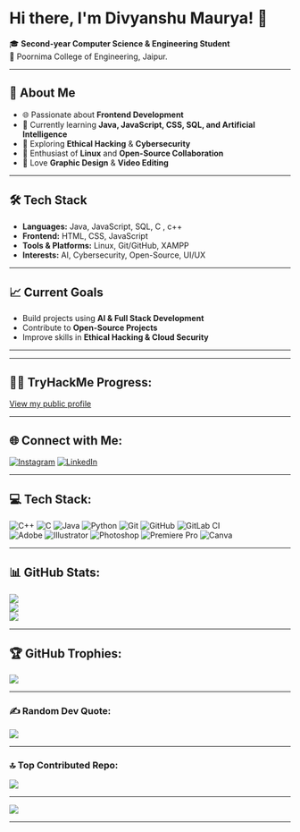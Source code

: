 # Hi there, I'm Divyanshu Maurya! 👋  

🎓 **Second-year Computer Science & Engineering Student**  
📍 Poornima College of Engineering, Jaipur.  

---

## 🚀 About Me  
- 🌐 Passionate about **Frontend Development**  
- 📘 Currently learning **Java, JavaScript, CSS, SQL, and Artificial Intelligence**  
- 🔐 Exploring **Ethical Hacking** & **Cybersecurity**  
- 🐧 Enthusiast of **Linux** and **Open-Source Collaboration**  
- 🎨 Love **Graphic Design** & **Video Editing**  

---

## 🛠️ Tech Stack  
- **Languages:** Java, JavaScript, SQL, C , c++  
- **Frontend:** HTML, CSS, JavaScript  
- **Tools & Platforms:** Linux, Git/GitHub, XAMPP  
- **Interests:** AI, Cybersecurity, Open-Source, UI/UX  

---

## 📈 Current Goals  
- Build projects using **AI & Full Stack Development**  
- Contribute to **Open-Source Projects**  
- Improve skills in **Ethical Hacking & Cloud Security**  

---


---

## 🏴‍☠️ TryHackMe Progress:
[View my public profile](https://tryhackme.com/p/4136500)

---

## 🌐 Connect with Me:
[![Instagram](https://img.shields.io/badge/Instagram-%23E4405F.svg?logo=Instagram&logoColor=white)](https://www.instagram.com/_divy1436_/)
[![LinkedIn](https://img.shields.io/badge/LinkedIn-%230077B5.svg?logo=linkedin&logoColor=white)](https://www.linkedin.com/in/divyanshu-maurya-b5278b309/)

---


## 💻 Tech Stack:
![C++](https://img.shields.io/badge/c++-%2300599C.svg?style=for-the-badge&logo=c%2B%2B&logoColor=white)
![C](https://img.shields.io/badge/c-%2300599C.svg?style=for-the-badge&logo=c&logoColor=white)
![Java](https://img.shields.io/badge/java-%23ED8B00.svg?style=for-the-badge&logo=openjdk&logoColor=white)
![Python](https://img.shields.io/badge/python-3670A0?style=for-the-badge&logo=python&logoColor=ffdd54)
![Git](https://img.shields.io/badge/git-%23F05033.svg?style=for-the-badge&logo=git&logoColor=white)
![GitHub](https://img.shields.io/badge/github-%23121011.svg?style=for-the-badge&logo=github&logoColor=white)
![GitLab CI](https://img.shields.io/badge/gitlab%20CI-%23181717.svg?style=for-the-badge&logo=gitlab&logoColor=white)  
![Adobe](https://img.shields.io/badge/adobe-%23FF0000.svg?style=for-the-badge&logo=adobe&logoColor=white)
![Illustrator](https://img.shields.io/badge/adobe%20illustrator-%23FF9A00.svg?style=for-the-badge&logo=adobe%20illustrator&logoColor=white)
![Photoshop](https://img.shields.io/badge/adobe%20photoshop-%2331A8FF.svg?style=for-the-badge&logo=adobe%20photoshop&logoColor=white)
![Premiere Pro](https://img.shields.io/badge/Adobe%20Premiere%20Pro-9999FF.svg?style=for-the-badge&logo=Adobe%20Premiere%20Pro&logoColor=white)
![Canva](https://img.shields.io/badge/Canva-%2300C4CC.svg?style=for-the-badge&logo=Canva&logoColor=white)

---

## 📊 GitHub Stats:
![](https://github-readme-stats.vercel.app/api?username=divy1436&theme=dark&hide_border=false&include_all_commits=false&count_private=false)  
![](https://github-readme-streak-stats.herokuapp.com/?user=divy1436&theme=dark&hide_border=false)  
![](https://github-readme-stats.vercel.app/api/top-langs/?username=divy1436&theme=dark&hide_border=false&layout=compact)

---

## 🏆 GitHub Trophies:
![](https://github-profile-trophy.vercel.app/?username=divy1436&theme=radical&no-frame=false&no-bg=true&margin-w=4)

---

### ✍ Random Dev Quote:
![](https://quotes-github-readme.vercel.app/api?type=horizontal&theme=radical)

---

### 🔝 Top Contributed Repo:
![](https://github-contributor-stats.vercel.app/api?username=divy1436&limit=5&theme=dark&combine_all_yearly_contributions=true)

---

[![](https://visitcount.itsvg.in/api?id=divy1436&icon=0&color=0)](https://visitcount.itsvg.in)

---

<!-- Proudly created with  by Divyanshu Maurya -->


